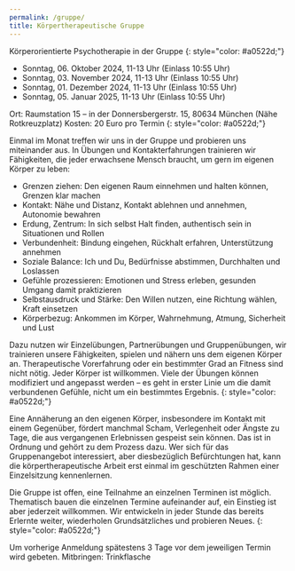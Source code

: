 ```yaml
---
permalink: /gruppe/
title: Körpertherapeutische Gruppe
---
```

Körperorientierte Psychotherapie in der Gruppe
{: style="color: #a0522d;"}


* Sonntag, 06. Oktober 2024, 11-13 Uhr (Einlass 10:55 Uhr)
* Sonntag, 03. November 2024, 11-13 Uhr (Einlass 10:55 Uhr)
* Sonntag, 01. Dezember 2024, 11-13 Uhr (Einlass 10:55 Uhr)
* Sonntag, 05. Januar 2025, 11-13 Uhr (Einlass 10:55 Uhr)

Ort: Raumstation 15 – in der Donnersbergerstr. 15, 80634 München (Nähe Rotkreuzplatz)
Kosten: 20 Euro pro Termin
{: style="color: #a0522d;"}

Einmal im Monat treffen wir uns in der Gruppe und probieren uns miteinander aus. In Übungen und Kontakterfahrungen trainieren wir Fähigkeiten, die jeder erwachsene Mensch braucht, um gern im eigenen Körper zu leben:

* Grenzen ziehen: Den eigenen Raum einnehmen und halten können, Grenzen klar machen
* Kontakt: Nähe und Distanz, Kontakt ablehnen und annehmen, Autonomie bewahren
* Erdung, Zentrum: In sich selbst Halt finden, authentisch sein in Situationen und Rollen
* Verbundenheit: Bindung eingehen, Rückhalt erfahren, Unterstützung annehmen
* Soziale Balance: Ich und Du, Bedürfnisse abstimmen, Durchhalten und Loslassen
* Gefühle prozessieren: Emotionen und Stress erleben, gesunden Umgang damit praktizieren
* Selbstausdruck und Stärke: Den Willen nutzen, eine Richtung wählen, Kraft einsetzen
* Körperbezug: Ankommen im Körper, Wahrnehmung, Atmung, Sicherheit und Lust 


Dazu nutzen wir Einzelübungen, Partnerübungen und Gruppenübungen, wir trainieren unsere Fähigkeiten, spielen und nähern uns dem eigenen Körper an. Therapeutische Vorerfahrung oder ein bestimmter Grad an Fitness sind nicht nötig. Jeder Körper ist willkommen. Viele der Übungen können modifiziert und angepasst werden – es geht in erster Linie um die damit verbundenen Gefühle, nicht um ein bestimmtes Ergebnis.
{: style="color: #a0522d;"}

Eine Annäherung an den eigenen Körper, insbesondere im Kontakt mit einem Gegenüber, fördert manchmal Scham, Verlegenheit oder Ängste zu Tage, die aus vergangenen Erlebnissen gespeist sein können. Das ist in Ordnung und gehört zu dem Prozess dazu. Wer sich für das Gruppenangebot interessiert, aber diesbezüglich Befürchtungen hat, kann die körpertherapeutische Arbeit erst einmal im geschützten Rahmen einer Einzelsitzung kennenlernen.
<br>

Die Gruppe ist offen, eine Teilnahme an einzelnen Terminen ist möglich. Thematisch bauen die einzelnen Termine aufeinander auf, ein Einstieg ist aber jederzeit willkommen. Wir entwickeln in jeder Stunde das bereits Erlernte weiter, wiederholen Grundsätzliches und probieren Neues.
{: style="color: #a0522d;"}

Um vorherige Anmeldung spätestens 3 Tage vor dem jeweiligen Termin wird gebeten.
Mitbringen: Trinkflasche
